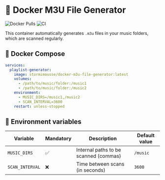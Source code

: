 # 🎵 Docker M3U File Generator

![Docker Pulls](https://img.shields.io/docker/pulls/elstormus/playlist-generator?style=flat-square)
![CI](https://github.com/ElStormus/docker-m3u-file-generator/actions/workflows/docker.yml/badge.svg)

This container automatically generates `.m3u` files in your music folders, which are scanned regularly.

## 🚀 Docker Compose

```yaml
services:
  playlist-generator:
    image: stormimousse/docker-m3u-file-generator:latest
    volumes:
      - /path/to/music/folder:/music1
      - /path/to/music/folder:/music2
    environment:
      - MUSIC_DIRS=/music1,/music2
      - SCAN_INTERVAL=3600
    restart: unless-stopped
```

## 🔧 Environment variables

| Variable       | Mandatory   | Description                             | Default value     |
|----------------|-------------|-----------------------------------------|-------------------|
| `MUSIC_DIRS`   | ✅          | Internal paths to be scanned (commas)   | `/music`          |
| `SCAN_INTERVAL`| ❌          | Time between scans (in seconds)         | `3600`            |
